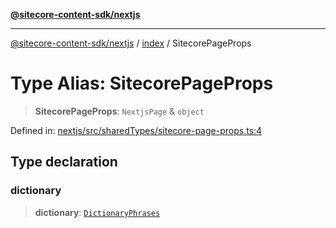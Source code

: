 [**@sitecore-content-sdk/nextjs**](../../README.md)

***

[@sitecore-content-sdk/nextjs](../../README.md) / [index](../README.md) / SitecorePageProps

# Type Alias: SitecorePageProps

> **SitecorePageProps**: `NextjsPage` & `object`

Defined in: [nextjs/src/sharedTypes/sitecore-page-props.ts:4](https://github.com/Sitecore/xmc-jss-dev/blob/6e5665d172771ee08cfda4cf96a47c6e72fabf54/packages/nextjs/src/sharedTypes/sitecore-page-props.ts#L4)

## Type declaration

### dictionary

> **dictionary**: [`DictionaryPhrases`](../interfaces/DictionaryPhrases.md)
